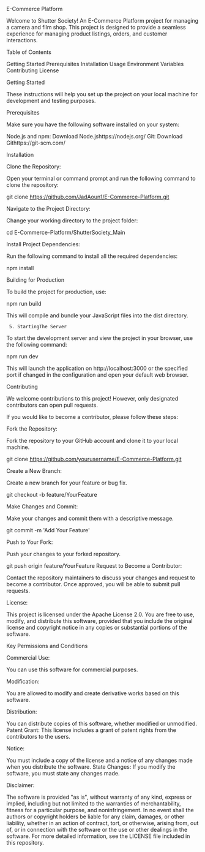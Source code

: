 E-Commerce Platform


Welcome to Shutter Society! An E-Commerce Platform project for managing a camera and film shop. This project is designed to provide a seamless experience for managing product listings, orders, and customer interactions.


Table of Contents


Getting Started
Prerequisites
Installation
Usage
Environment Variables
Contributing
License


Getting Started


These instructions will help you set up the project on your local machine for development and testing purposes.




Prerequisites


Make sure you have the following software installed on your system:


Node.js and npm: Download Node.jshttps://nodejs.org/
Git: Download Githttps://git-scm.com/




Installation


Clone the Repository:


Open your terminal or command prompt and run the following command to clone the repository:


git clone https://github.com/JadAoun1/E-Commerce-Platform.git




Navigate to the Project Directory:


Change your working directory to the project folder:


cd E-Commerce-Platform/ShutterSociety_Main


Install Project Dependencies:


Run the following command to install all the required dependencies:


npm install


Building for Production


To build the project for production, use:


npm run build




This will compile and bundle your JavaScript files into the dist directory.


     5. StartingThe Server


To start the development server and view the project in your browser, use the following command:


npm run dev


This will launch the application on http://localhost:3000 or the specified port if changed in the configuration and open your default web browser.




Contributing


We welcome contributions to this project! However, only designated contributors can open pull requests.


If you would like to become a contributor, please follow these steps:


Fork the Repository:


Fork the repository to your GitHub account and clone it to your local machine.


git clone https://github.com/yourusername/E-Commerce-Platform.git


Create a New Branch:


Create a new branch for your feature or bug fix.


git checkout -b feature/YourFeature


Make Changes and Commit:


Make your changes and commit them with a descriptive message.


git commit -m 'Add Your Feature'


Push to Your Fork:


Push your changes to your forked repository.


git push origin feature/YourFeature
Request to Become a Contributor:


Contact the repository maintainers to discuss your changes and request to become a contributor. Once approved, you will be able to submit pull requests.




License:


This project is licensed under the Apache License 2.0. You are free to use, modify, and distribute this software, provided that you include the original license and copyright notice in any copies or substantial portions of the software.




Key Permissions and Conditions


Commercial Use: 


You can use this software for commercial purposes. 




Modification: 




You are allowed to modify and create derivative works based on this software. 


Distribution: 




You can distribute copies of this software, whether modified or unmodified. Patent Grant: This license includes a grant of patent rights from the contributors to the users. 




Notice: 


You must include a copy of the license and a notice of any changes made when you distribute the software. State Changes: If you modify the software, you must state any changes made. 




Disclaimer:


The software is provided "as is", without warranty of any kind, express or implied, including but not limited to the warranties of merchantability, fitness for a particular purpose, and noninfringement. In no event shall the authors or copyright holders be liable for any claim, damages, or other liability, whether in an action of contract, tort, or otherwise, arising from, out of, or in connection with the software or the use or other dealings in the software. For more detailed information, see the LICENSE file included in this repository.

